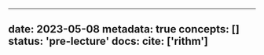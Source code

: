 
---
date: 2023-05-08
metadata: true
concepts: []
status: 'pre-lecture'
docs: 
cite: ['rithm']
---

